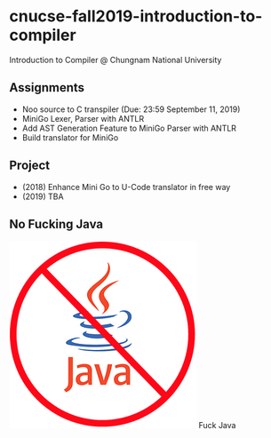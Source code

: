 # cnucse-fall2019-introduction-to-compiler
Introduction to Compiler @ Chungnam National University

## Assignments
 * Noo source to C transpiler (Due: 23:59 September 11, 2019)
 * MiniGo Lexer, Parser with ANTLR
 * Add AST Generation Feature to MiniGo Parser with ANTLR
 * Build translator for MiniGo

## Project
 * (2018) Enhance Mini Go to U-Code translator in free way
 * (2019) TBA

## No Fucking Java
![](documents/no-java.png)
Fuck Java